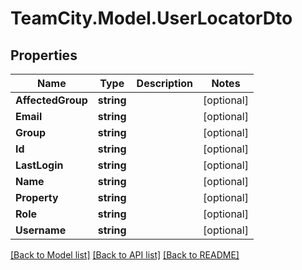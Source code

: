 # TeamCity.Model.UserLocatorDto
## Properties

Name | Type | Description | Notes
------------ | ------------- | ------------- | -------------
**AffectedGroup** | **string** |  | [optional] 
**Email** | **string** |  | [optional] 
**Group** | **string** |  | [optional] 
**Id** | **string** |  | [optional] 
**LastLogin** | **string** |  | [optional] 
**Name** | **string** |  | [optional] 
**Property** | **string** |  | [optional] 
**Role** | **string** |  | [optional] 
**Username** | **string** |  | [optional] 

[[Back to Model list]](../README.md#documentation-for-models) [[Back to API list]](../README.md#documentation-for-api-endpoints) [[Back to README]](../README.md)

